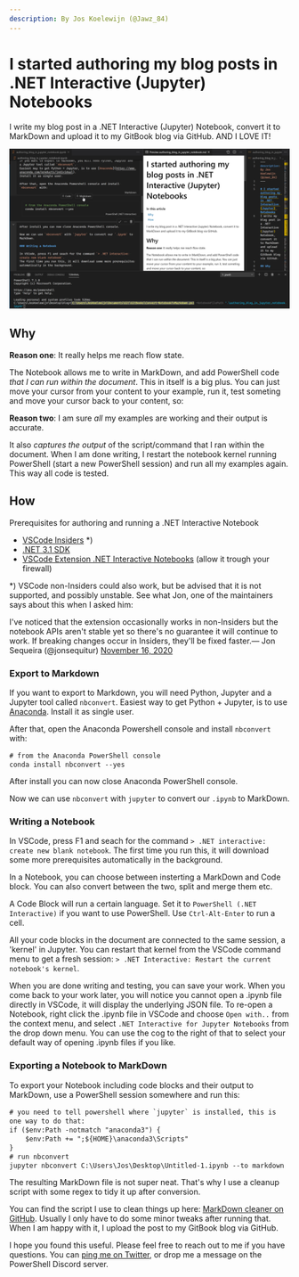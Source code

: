 ```yaml
---
description: By Jos Koelewijn (@Jawz_84)
---
```


# I started authoring my blog posts in .NET Interactive \(Jupyter\) Notebooks

I write my blog post in a .NET Interactive \(Jupyter\) Notebook, convert it to MarkDown and upload it to my GitBook blog via GitHub. AND I LOVE IT!

![Screenshot](.gitbook/assets/screenshot.jpg)

## Why

**Reason one**: It really helps me reach flow state.

The Notebook allows me to write in MarkDown, and add PowerShell code _that I can run within the document_. This in itself is a big plus. You can just move your cursor from your content to your example, run it, test someting and move your cursor back to your content, so:

**Reason two**: I am sure _all_ my examples are working and their output is accurate.

It also _captures the output_ of the script/command that I ran within the document. When I am done writing, I restart the notebook kernel running PowerShell \(start a new PowerShell session\) and run all my examples again. This way all code is tested.

## How

Prerequisites for authoring and running a .NET Interactive Notebook

* [VSCode Insiders](https://code.visualstudio.com/insiders/) \*\)
* [.NET 3.1 SDK](https://dotnet.microsoft.com/download/dotnet-core/3.1)
* [VSCode Extension .NET Interactive Notebooks](https://marketplace.visualstudio.com/items?itemName=ms-dotnettools.dotnet-interactive-vscode) \(allow it trough your firewall\)

\*\) VSCode non-Insiders could also work, but be advised that it is not supported, and possibly unstable. See what Jon, one of the maintainers says about this when I asked him:

I've noticed that the extension occasionally works in non-Insiders but the notebook APIs aren't stable yet so there's no guarantee it will continue to work. If breaking changes occur in Insiders, they'll be fixed faster.— Jon Sequeira \(@jonsequitur\) [November 16, 2020](https://twitter.com/jonsequitur/status/1328404886917058561?ref_src=twsrc%5Etfw)

### Export to Markdown

If you want to export to Markdown, you will need Python, Jupyter and a Jupyter tool called `nbconvert`. Easiest way to get Python + Jupyter, is to use [Anaconda](https://www.anaconda.com/products/individual). Install it as single user.

After that, open the Anaconda Powershell console and install `nbconvert` with:

```text
# from the Anaconda PowerShell console
conda install nbconvert --yes
```

After install you can now close Anaconda PowerShell console.

Now we can use `nbconvert` with `jupyter` to convert our `.ipynb` to MarkDown.

### Writing a Notebook

In VSCode, press F1 and seach for the command `> .NET interactive: create new blank notebook`. The first time you run this, it will download some more prerequisites automatically in the background.

In a Notebook, you can choose between insterting a MarkDown and Code block. You can also convert between the two, split and merge them etc.

A Code Block will run a certain language. Set it to `PowerShell (.NET Interactive)` if you want to use PowerShell. Use `Ctrl-Alt-Enter` to run a cell.

All your code blocks in the document are connected to the same session, a 'kernel' in Jupyter. You can restart that kernel from the VSCode command menu to get a fresh session: `> .NET Interactive: Restart the current notebook's kernel`.

When you are done writing and testing, you can save your work. When you come back to your work later, you will notice you cannot open a .ipynb file directly in VSCode, it will display the underlying JSON file. To re-open a Notebook, right click the .ipynb file in VSCode and choose `Open with..` from the context menu, and select `.NET Interactive for Jupyter Notebooks` from the drop down menu. You can use the cog to the right of that to select your default way of opening .ipynb files if you like.

### Exporting a Notebook to MarkDown

To export your Notebook including code blocks and their output to MarkDown, use a PowerShell session somewhere and run this:

```text
# you need to tell powershell where `jupyter` is installed, this is one way to do that:
if ($env:Path -notmatch "anaconda3") {
    $env:Path += ";${HOME}\anaconda3\Scripts"
}
# run nbconvert
jupyter nbconvert C:\Users\Jos\Desktop\Untitled-1.ipynb --to markdown
```

The resulting MarkDown file is not super neat. That's why I use a cleanup script with some regex to tidy it up after conversion.

You can find the script I use to clean things up here: [MarkDown cleaner on GitHub](https://github.com/Jawz84/GitBooks/blob/master/Convert-NotebookToMarkdown.ps1). Usually I only have to do some minor tweaks after running that. When I am happy with it, I upload the post to my GitBook blog via GitHub.

I hope you found this useful. Please feel free to reach out to me if you have questions. You can [ping me on Twitter](https://www.twitter.com/Jawz_84), or drop me a message on the PowerShell Discord server.


